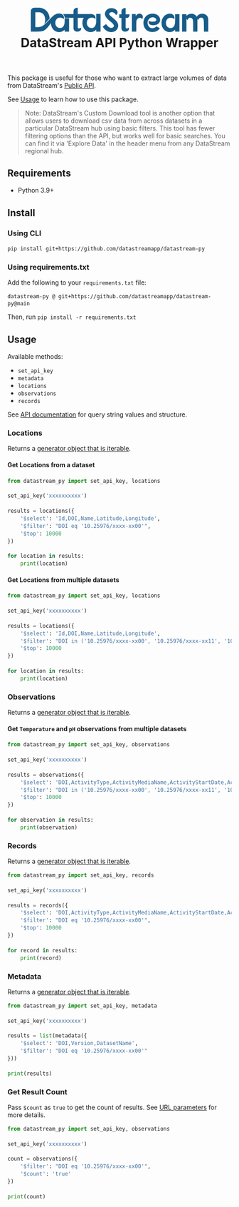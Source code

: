 <h1 align="center">
  <img src="https://raw.githubusercontent.com/datastreamapp/api-docs/main/docs/images/datastream.svg?sanitize=true" alt="DataStream Logo" width="400">
  <br/>
  DataStream API Python Wrapper
  <br/>
  <br/>
</h1>

This package is useful for those who want to extract large volumes of data from
DataStream's [Public API](https://github.com/datastreamapp/api-docs/tree/main/docs).

See [Usage](#usage) to learn how to use this package.

> Note: DataStream's Custom Download tool is another option that allows users to download csv data from across datasets
> in a particular DataStream hub using basic filters. This tool has fewer filtering options than the API, but works well
> for basic searches. You can find it via 'Explore Data' in the header menu from any DataStream regional hub.

## Requirements

- Python 3.9+

## Install

### Using CLI

```sh
pip install git+https://github.com/datastreamapp/datastream-py
```

### Using requirements.txt

Add the following to your `requirements.txt` file:

```
datastream-py @ git+https://github.com/datastreamapp/datastream-py@main
```

Then, run `pip install -r requirements.txt`

## Usage

Available methods:

- `set_api_key`
- `metadata`
- `locations`
- `observations`
- `records`

See [API documentation](https://github.com/datastreamapp/api-docs/tree/main/docs) for query string values and structure.

### Locations

Returns a [generator object that is iterable](https://docs.python.org/3/glossary.html#term-generator-iterator).

#### Get Locations from a dataset

```python
from datastream_py import set_api_key, locations

set_api_key('xxxxxxxxxx')

results = locations({
    '$select': 'Id,DOI,Name,Latitude,Longitude',
    '$filter': "DOI eq '10.25976/xxxx-xx00'",
    '$top': 10000
})

for location in results:
    print(location)
```

#### Get Locations from multiple datasets

```python
from datastream_py import set_api_key, locations

set_api_key('xxxxxxxxxx')

results = locations({
    '$select': 'Id,DOI,Name,Latitude,Longitude',
    '$filter': "DOI in ('10.25976/xxxx-xx00', '10.25976/xxxx-xx11', '10.25976/xxxx-xx22')",
    '$top': 10000
})

for location in results:
    print(location)
```

### Observations

Returns a [generator object that is iterable](https://docs.python.org/3/glossary.html#term-generator-iterator).

#### Get `Temperature` and `pH` observations from multiple datasets

```python
from datastream_py import set_api_key, observations

set_api_key('xxxxxxxxxx')

results = observations({
    '$select': 'DOI,ActivityType,ActivityMediaName,ActivityStartDate,ActivityStartTime,SampleCollectionEquipmentName,CharacteristicName,MethodSpeciation,ResultSampleFraction,ResultValue,ResultUnit,ResultValueType',
    '$filter': "DOI in ('10.25976/xxxx-xx00', '10.25976/xxxx-xx11', '10.25976/xxxx-xx22') and CharacteristicName in ('Temperature, water', 'pH')",
    '$top': 10000
})

for observation in results:
    print(observation)
```

### Records

Returns a [generator object that is iterable](https://docs.python.org/3/glossary.html#term-generator-iterator).

```python
from datastream_py import set_api_key, records

set_api_key('xxxxxxxxxx')

results = records({
    '$select': 'DOI,ActivityType,ActivityMediaName,ActivityStartDate,ActivityStartTime,SampleCollectionEquipmentName,CharacteristicName,MethodSpeciation,ResultSampleFraction,ResultValue,ResultUnit,ResultValueType',
    '$filter': "DOI eq '10.25976/xxxx-xx00'",
    '$top': 10000
})

for record in results:
    print(record)
```

### Metadata

Returns a [generator object that is iterable](https://docs.python.org/3/glossary.html#term-generator-iterator).

```python
from datastream_py import set_api_key, metadata

set_api_key('xxxxxxxxxx')

results = list(metadata({
    '$select': 'DOI,Version,DatasetName',
    '$filter': "DOI eq '10.25976/xxxx-xx00'"
}))

print(results)
```

### Get Result Count

Pass `$count` as `true` to get the count of results.
See [URL parameters](https://github.com/datastreamapp/api-docs#url-parameters) for more details.

```python
from datastream_py import set_api_key, observations

set_api_key('xxxxxxxxxx')

count = observations({
    '$filter': "DOI eq '10.25976/xxxx-xx00'",
    '$count': 'true'
})

print(count)
```